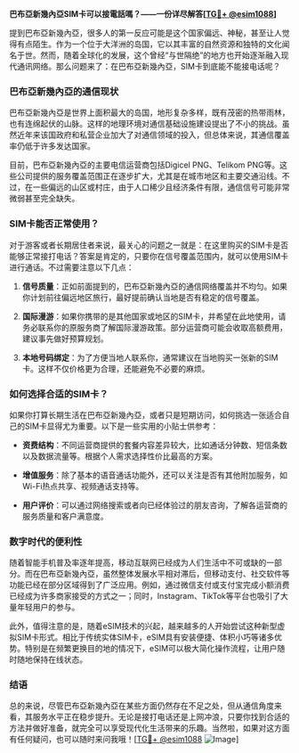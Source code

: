 **巴布亞新幾內亞SIM卡可以接電話嗎？——一份详尽解答[[TG💪+ @esim1088](https://t.me/s/esim1088)]**

提到巴布亞新幾內亞，很多人的第一反应可能是这个国家偏远、神秘，甚至让人觉得有点陌生。作为一个位于大洋洲的岛国，它以其丰富的自然资源和独特的文化闻名于世。然而，随着全球化的发展，这个曾经“与世隔绝”的地方也开始逐渐融入现代通讯网络。那么问题来了：在巴布亞新幾內亞，SIM卡到底能不能接电话呢？

### 巴布亞新幾內亞的通信现状

巴布亞新幾內亞是世界上面积最大的岛国，地形复杂多样，既有茂密的热带雨林，也有连绵起伏的山脉。这样的地理环境对通信基础设施建设提出了不小的挑战。虽然近年来该国政府和私营企业加大了对通信领域的投入，但总体来说，其通信覆盖率仍低于许多发达国家。

目前，巴布亞新幾內亞的主要电信运营商包括Digicel PNG、Telikom PNG等。这些公司提供的服务覆盖范围正在逐步扩大，尤其是在城市地区和主要交通沿线。不过，在一些偏远的山区或村庄，由于人口稀少且经济条件有限，通信信号可能非常微弱甚至完全缺失。

### SIM卡能否正常使用？

对于游客或者长期居住者来说，最关心的问题之一就是：在这里购买的SIM卡是否能够正常接打电话？答案是肯定的，只要你在信号覆盖范围内，就可以使用SIM卡进行通话。不过需要注意以下几点：

1. **信号质量**：正如前面提到的，巴布亞新幾內亞的通信网络覆盖并不均匀。如果你计划前往偏远地区旅行，最好提前确认当地是否有稳定的信号覆盖。
   
2. **国际漫游**：如果你携带的是其他国家或地区的SIM卡，并希望在此地使用，请务必联系你的原服务商了解国际漫游政策。部分运营商可能会收取高额费用，建议事先做好预算规划。

3. **本地号码绑定**：为了方便当地人联系你，通常建议在当地购买一张新的SIM卡。这样不仅价格更为合理，还能避免不必要的麻烦。

### 如何选择合适的SIM卡？

如果你打算长期生活在巴布亞新幾內亞，或者只是短期访问，如何挑选一张适合自己的SIM卡显得尤为重要。以下是一些实用的小贴士供参考：

- **资费结构**：不同运营商提供的套餐内容差异较大，比如通话分钟数、短信条数以及数据流量等。根据个人需求选择性价比最高的方案。
  
- **增值服务**：除了基本的语音通话功能外，还可以关注是否有其他附加服务，如Wi-Fi热点共享、视频通话支持等。
  
- **用户评价**：可以通过网络搜索或者向已经体验过的朋友咨询，了解各运营商的服务质量和客户满意度。

### 数字时代的便利性

随着智能手机普及率逐年提高，移动互联网已经成为人们生活中不可或缺的一部分。而在巴布亞新幾內亞，虽然整体发展水平相对滞后，但移动支付、社交软件等功能已经在部分区域得到了广泛应用。例如，通过微信支付或支付宝完成小额消费已经成为许多商家接受的方式之一；同时，Instagram、TikTok等平台也吸引了大量年轻用户的参与。

此外，值得注意的是，随着eSIM技术的兴起，越来越多的人开始尝试这种新型虚拟SIM卡形式。相比于传统实体SIM卡，eSIM具有安装便捷、体积小巧等诸多优势。特别是在频繁更换目的地的情况下，eSIM可以极大简化操作流程，让用户随时随地保持在线状态。

### 结语

总的来说，尽管巴布亞新幾內亞在某些方面仍然存在不足之处，但从通信角度来看，其服务水平正在稳步提升。无论是接打电话还是上网冲浪，只要你找到合适的方法并做好准备，就完全可以享受现代化生活带来的乐趣。当然啦，如果对这方面有任何疑问，也可以随时来问我哦！[[TG💪+ @esim1088](https://t.me/s/esim1088) ![Image](https://i.postimg.cc/4NQfJmqS/Snipaste-2025-05-13-00-14-12.png)]